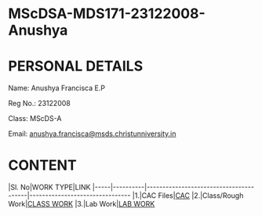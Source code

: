 # MScDSA-MDS171-23122008-Anushya

# PERSONAL DETAILS
Name: Anushya Francisca E.P

Reg No.: 23122008

Class: MScDS-A

Email: anushya.francisca@msds.christunniversity.in

# CONTENT

|Sl. No|WORK TYPE|LINK
|-----|----------|----------------------------------------|--------------------------------
|1.|CAC Files|[CAC](https://github.com/AnushyaFranicisca/MScDSA-MDS171-23122008-Anushya/tree/main/CAC)
|2.|Class/Rough Work|[CLASS WORK](https://github.com/AnushyaFranicisca/MScDSA-MDS171-23122008-Anushya/blob/main/LAB02.ipynb)
|3.|Lab Work|[LAB WORK](https://github.com/AnushyaFranicisca/MScDSA-MDS171-23122008-Anushya/tree/main/LAB%20WORK)
